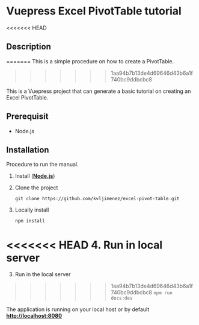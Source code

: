 # Vuepress Excel PivotTable tutorial

<<<<<<< HEAD
## Description
=======
This is a simple procedure on how to create a PivotTable.
>>>>>>> 1aa94b7b13de4d69646d43b6a1f740bc9ddbcbc8

This is a Vuepress project that can generate a basic tutorial on creating an Excel PivotTable.

## Prerequisit

- Node.js 

## Installation

Procedure to run the manual.

1. Install ([**Node.js**](https://nodejs.org/download/release/v16.20.2/node-v16.20.2-win-x86.zip))

2. Clone the project
    ```
    git clone https://github.com/kvljimenez/excel-pivot-table.git
    ```

3. Locally install
    ```
    npm install
    ```

<<<<<<< HEAD
4. Run in local server
=======
3. Run in the local server
>>>>>>> 1aa94b7b13de4d69646d43b6a1f740bc9ddbcbc8
    ```
    npm run docs:dev
    ```


The application is running on your local host or by default 
[**http://localhost:8080**](http://localhost:8080)
